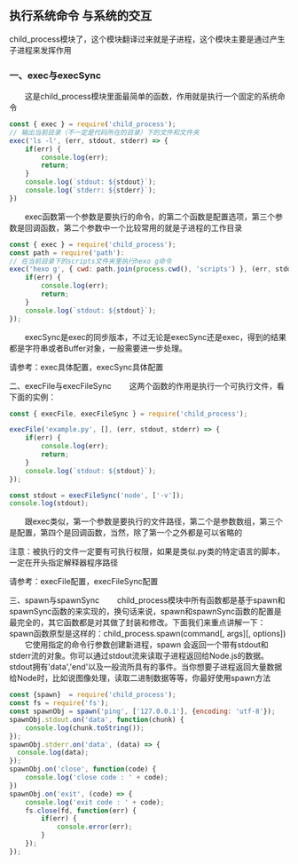 ## 执行系统命令 与系统的交互
child_process模块了，这个模块翻译过来就是子进程，这个模块主要是通过产生子进程来发挥作用
### 一、exec与execSync
  这是child_process模块里面最简单的函数，作用就是执行一个固定的系统命令
```js
const { exec } = require('child_process');
// 输出当前目录（不一定是代码所在的目录）下的文件和文件夹
exec('ls -l', (err, stdout, stderr) => {
    if(err) {
        console.log(err);
        return;
    }
    console.log(`stdout: ${stdout}`);
    console.log(`stderr: ${stderr}`);
})
```
  exec函数第一个参数是要执行的命令，的第二个函数是配置选项，第三个参数是回调函数，第二个参数中一个比较常用的就是子进程的工作目录
```js
const { exec } = require('child_process');
const path = require('path'):
// 在当前目录下的scripts文件夹里执行hexo g命令
exec('hexo g', { cwd: path.join(process.cwd(), 'scripts') }, (err, stdout, stderr) => {
    if(err) {
        console.log(err);
        return;
    }
    console.log(`stdout: ${stdout}`);
});
```
  execSync是exec的同步版本，不过无论是execSync还是exec，得到的结果都是字符串或者Buffer对象，一般需要进一步处理。

请参考：exec具体配置，execSync具体配置

二、execFile与execFileSync
  这两个函数的作用是执行一个可执行文件，看下面的实例：
```js
const { execFile, execFileSync } = require('child_process');

execFile('example.py', [], (err, stdout, stderr) => {
    if(err) {
        console.log(err);
        return;
    }
    console.log(`stdout: ${stdout}`);
});

const stdout = execFileSync('node', ['-v']);
console.log(stdout);
```
  跟exec类似，第一个参数是要执行的文件路径，第二个是参数数组，第三个是配置，第四个是回调函数，当然，除了第一个之外都是可以省略的

注意：被执行的文件一定要有可执行权限，如果是类似.py类的特定语言的脚本，一定在开头指定解释器程序路径


请参考：execFile配置，execFileSync配置

三、spawn与spawnSync
  child_process模块中所有函数都是基于spawn和spawnSync函数的来实现的，换句话来说，spawn和spawnSync函数的配置是最完全的，其它函数都是对其做了封装和修改。下面我们来重点讲解一下：
  spawn函数原型是这样的：child_process.spawn(command[, args][, options])
  它使用指定的命令行参数创建新进程，spawn 会返回一个带有stdout和stderr流的对象。你可以通过stdout流来读取子进程返回给Node.js的数据。stdout拥有'data','end'以及一般流所具有的事件。当你想要子进程返回大量数据给Node时，比如说图像处理，读取二进制数据等等，你最好使用spawn方法
```js
const {spawn}  = require('child_process');
const fs = require('fs');
const spawnObj = spawn('ping', ['127.0.0.1'], {encoding: 'utf-8'});
spawnObj.stdout.on('data', function(chunk) {
    console.log(chunk.toString());
});
spawnObj.stderr.on('data', (data) => {
  console.log(data);
});
spawnObj.on('close', function(code) {
    console.log('close code : ' + code);
})
spawnObj.on('exit', (code) => {
    console.log('exit code : ' + code);
    fs.close(fd, function(err) {
        if(err) {
            console.error(err);
        }
    });
});
```